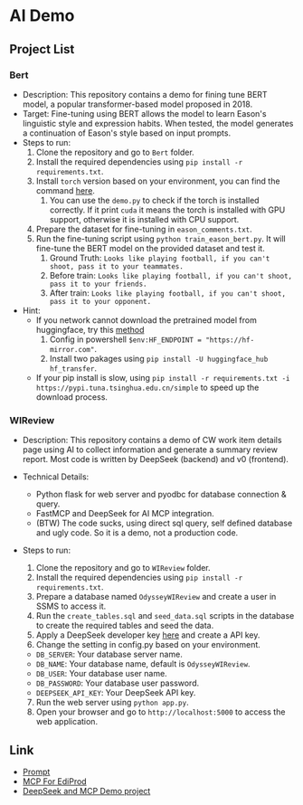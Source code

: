 # AI Demo

## Project List

### Bert

- Description: This repository contains a demo for fining tune BERT model, a popular transformer-based model proposed in 2018.
- Target: Fine-tuning using BERT allows the model to learn Eason's linguistic style and expression habits. When tested, the model generates a continuation of Eason's style based on input prompts.
- Steps to run:
  1. Clone the repository and go to `Bert` folder.
  2. Install the required dependencies using `pip install -r requirements.txt`.
  3. Install `torch` version based on your environment, you can find the command [here](https://pytorch.org/get-started/locally/).
     1. You can use the `demo.py` to check if the torch is installed correctly. If it print `cuda` it means the torch is installed with GPU support, otherwise it is installed with CPU support.
  4. Prepare the dataset for fine-tuning in `eason_comments.txt`.
  5. Run the fine-tuning script using `python train_eason_bert.py`. It will fine-tune the BERT model on the provided dataset and test it.
     1. Ground Truth: `Looks like playing football, if you can't shoot, pass it to your teammates.`
     2. Before train: `Looks like playing football, if you can't shoot, pass it to your friends.`
     3. After train: `Looks like playing football, if you can't shoot, pass it to your opponent.`
- Hint:
  - If you network cannot download the pretrained model from huggingface, try this [method](https://blog.csdn.net/qq_60074111/article/details/138977479)
    1. Config in powershell `$env:HF_ENDPOINT = "https://hf-mirror.com"`.
    2. Install two pakages using `pip install -U huggingface_hub hf_transfer`.
  - If your pip install is slow, using `pip install -r requirements.txt -i https://pypi.tuna.tsinghua.edu.cn/simple` to speed up the download process.  

### WIReview
- Description: This repository contains a demo of CW work item details page using AI to collect information and generate a summary review report. Most code is written by DeepSeek (backend) and v0 (frontend).

- Technical Details:
  - Python flask for web server and pyodbc for database connection & query.
  - FastMCP and DeepSeek for AI MCP integration.
  - (BTW) The code sucks, using direct sql query, self defined database and ugly code. So it is a demo, not a production code.
- Steps to run:
  1. Clone the repository and go to `WIReview` folder.
  2. Install the required dependencies using `pip install -r requirements.txt`.
  3. Prepare a database named `OdysseyWIReview` and create a user in SSMS to access it.
  4. Run the `create_tables.sql` and `seed_data.sql` scripts in the database to create the required tables and seed the data.
  5. Apply a DeepSeek developer key [here](https://platform.deepseek.com) and create a API key.
  6. Change the setting in config.py based on your environment.
    - `DB_SERVER`: Your database server name.
    - `DB_NAME`: Your database name, default is `OdysseyWIReview`.
    - `DB_USER`: Your database user name.
    - `DB_PASSWORD`: Your database user password.
    - `DEEPSEEK_API_KEY`: Your DeepSeek API key.
  7. Run the web server using `python app.py`.
  8. Open your browser and go to `http://localhost:5000` to access the web application.

## Link

- [Prompt](https://github.com/WiseTechGlobal/WTG.AI.Prompts)
- [MCP For EdiProd](https://github.com/WiseTechGlobal/Rating.Tools.EdiProd)
- [DeepSeek and MCP Demo project](https://github.com/wink-wink-wink555/ai-github-assistant)